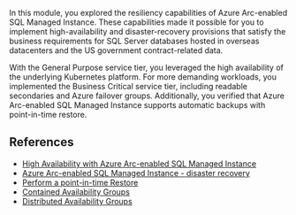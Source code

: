 In this module, you explored the resiliency capabilities of Azure Arc-enabled SQL Managed Instance. These capabilities made it possible for you to implement high-availability and disaster-recovery provisions that satisfy the business requirements for SQL Server databases hosted in overseas datacenters and the US government contract-related data. 

With the General Purpose service tier, you leveraged the high availability of the underlying Kubernetes platform. For more demanding workloads, you implemented the Business Critical service tier, including readable secondaries and Azure failover groups. Additionally, you verified that Azure Arc-enabled SQL Managed Instance supports automatic backups with point-in-time restore.

## References

- [High Availability with Azure Arc-enabled SQL Managed Instance](/azure/azure-arc/data/managed-instance-high-availability)
- [Azure Arc-enabled SQL Managed Instance - disaster recovery](/azure/azure-arc/data/managed-instance-disaster-recovery)
- [Perform a point-in-time Restore](/azure/azure-arc/data/point-in-time-restore)
- [Contained Availability Groups](/azure/azure-arc/data/managed-instance-high-availability#contained-availability-groups)
- [Distributed Availability Groups](/sql/database-engine/availability-groups/windows/distributed-availability-groups)
